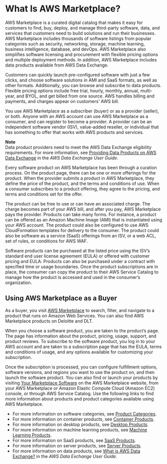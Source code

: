 # What Is AWS Marketplace?<a name="what-is-marketplace"></a>

AWS Marketplace is a curated digital catalog that makes it easy for customers to find, buy, deploy, and manage third\-party software, data, and services that customers need to build solutions and run their businesses\. AWS Marketplace includes thousands of software listings from popular categories such as security, networking, storage, machine learning, business intelligence, database, and devOps\. AWS Marketplace also simplifies software licensing and procurement with flexible pricing options and multiple deployment methods\. In addition, AWS Marketplace includes data products available from AWS Data Exchange\.

Customers can quickly launch pre\-configured software with just a few clicks, and choose software solutions in AMI and SaaS formats, as well as other formats\. Additionally, you can browse and subscribe to data products\. Flexible pricing options include free trial, hourly, monthly, annual, multi\-year, and BYOL, and get billed from one source\. AWS handles billing and payments, and charges appear on customers’ AWS bill\.

 You use AWS Marketplace as a subscriber \(buyer\) or as a provider \(seller\), or both\. Anyone with an AWS account can use AWS Marketplace as a consumer, and can register to become a provider\. A provider can be an independent software vendor \(ISV\), value\-added reseller, or individual that has something to offer that works with AWS products and services\. 

**Note**  
Data product providers need to meet the AWS Data Exchange eligibility requirements\. For more information, see [Providing Data Products on AWS Data Exchange](https://docs.aws.amazon.com/data-exchange/latest/userguide/providing-data-sets.html) in the *AWS Data Exchange User Guide*\.

Every software product on AWS Marketplace has been through a curation process\. On the product page, there can be one or more offerings for the product\. When the provider submits a product in AWS Marketplace, they define the price of the product, and the terms and conditions of use\. When a consumer subscribes to a product offering, they agree to the pricing, and terms and conditions set for the offer\. 

 The product can be free to use or can have an associated charge\. The charge becomes part of your AWS bill, and after you pay, AWS Marketplace pays the provider\. Products can take many forms\. For instance, a product can be offered as an Amazon Machine Image \(AMI\) that is instantiated using your AWS account\. The product could also be configured to use AWS CloudFormation templates for delivery to the consumer\. The product could also be software as a service \(SaaS\) offerings from an ISV, or a web ACL, set of rules, or conditions for AWS WAF\. 

Software products can be purchased at the listed price using the ISV’s standard end user license agreement \(EULA\) or offered with customer pricing and EULA\. Products can also be purchased under a contract with specified time or usage boundaries\. Once the product subscriptions are in place, the consumer can copy the product to their AWS Service Catalog to manage how the product is accessed and used in the consumer’s organization\. 

## Using AWS Marketplace as a Buyer<a name="using-aws-marketplace-as-a-subscriber"></a>

As a buyer, you visit [AWS Marketplace](https://aws.amazon.com/marketplace) to search, filter, and navigate to a product that runs on Amazon Web Services\. You can also find AWS Marketplace products on Deloitte and DLT\.

When you choose a software product, you are taken to the product’s page\. The page has information about the product, pricing, usage, support, and product reviews\. To subscribe to the software product, you log in to your AWS account and are taken to a subscription page that has the EULA, terms and conditions of usage, and any options available for customizing your subscription\. 

 Once the subscription is processed, you can configure fulfillment options, software versions, and regions you want to use the product on, and then launch the software product\. You can also find or launch your products by visiting [Your Marketplace Software](https://aws.amazon.com/marketplace/library?ref_=header_user_your_software) on the AWS Marketplace website, from your AWS Marketplace or Amazon Elastic Compute Cloud \(Amazon EC2\) console, or through AWS Service Catalog\. Use the following links to find more information about products and product categories available using AWS Marketplace\. 
+  For more information on software categories, see [Product Categories](buyer-product-categories.md)\. 
+  For more information on container products, see [Container Products](buyer-what-is-aws-marketplace-for-containers.md)\. 
+  For more information on desktop products, see [Desktop Products](buyer-desktop-products.md)\. 
+  For more information on machine learning products, see [Machine Learning Products](aws-machine-learning-marketplace.md)\. 
+  For more information on SaaS products, see [SaaS Products](buyer-saas-products.md)\.
+  For more information on server products, see [Server Products](buyer-server-products.md)\. 
+ For more information on data products, see [What is AWS Data Exchange?](https://docs.aws.amazon.com/data-exchange/latest/userguide/what-is.html) in the *AWS Data Exchange User Guide*\.